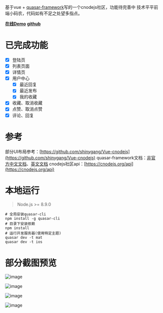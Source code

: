 基于vue + [quasar-framework](https://quasar-framework.org)写的一个cnodejs社区，功能待完善中
技术平平前端小码农，代码如有不足之处望多指点。

[**在线Demo**](https://github.liub37.com/cnodejs)
[**github**](https://github.com/liub1934/quasar-cnodejs)

# 已完成功能
- [x] 登陆页
- [x] 列表页面
- [x] 详情页
- [x] 用户中心
  - [x] 最近回复
  - [x] 最近发布
  - [x] 我的收藏
- [x] 收藏、取消收藏
- [x] 点赞、取消点赞
- [x] 评论、回复
# 参考
部分UI布局参考：[https://github.com/shinygang/Vue-cnodejs](https://github.com/shinygang/Vue-cnodejs)
quasar-framework文档：[非官方中文文档](http://www.quasarchs.com/)、[英文文档](https://quasar-framework.org)
cnodejs社区api：[https://cnodejs.org/api](https://cnodejs.org/api)
# 本地运行
> Node.js >= 8.9.0
```shell
# 全局安装quasar-cli
npm install -g quasar-cli
# 目录下安装依赖
npm install
# 运行开发服务器(使用特定主题)
quasar dev -t mat
quasar dev -t ios
```
# 部分截图预览
![image](https://user-images.githubusercontent.com/29849550/53482550-6d160b00-3aba-11e9-9e13-b16c6e34f5d7.png)

![image](https://user-images.githubusercontent.com/29849550/53708734-cf328f80-3e6f-11e9-8022-cb1deb436f13.png)

![image](https://user-images.githubusercontent.com/29849550/53708774-f12c1200-3e6f-11e9-85c3-c31762121c08.png)

![image](https://user-images.githubusercontent.com/29849550/53708784-fa1ce380-3e6f-11e9-961d-141cbf359ff2.png)
